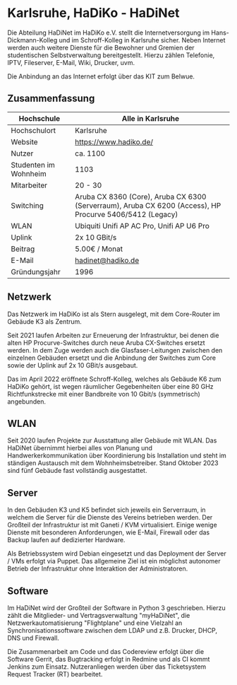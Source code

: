 # Karlsruhe, HaDiKo - HaDiNet

Die Abteilung HaDiNet im HaDiKo e.V. stellt die Internetversorgung im
Hans-Dickmann-Kolleg und im Schroff-Kolleg in Karlsruhe sicher. Neben
Internet werden auch weitere Dienste für die Bewohner und Gremien der
studentischen Selbstverwaltung bereitgestellt. Hierzu zählen Telefonie,
IPTV, Fileserver, E-Mail, Wiki, Drucker, uvm.

Die Anbindung an das Internet erfolgt über das KIT zum Belwue.

## Zusammenfassung

Hochschule             | Alle in Karlsruhe
-----------------------|----------------------------------------------------------------------------------------------------------
Hochschulort           | Karlsruhe
Website                | <https://www.hadiko.de/>
Nutzer                 | ca. 1100
Studenten im Wohnheim  | 1103
Mitarbeiter            | 20 - 30
Switching              | Aruba CX 8360 (Core), Aruba CX 6300 (Serverraum), Aruba CX 6200 (Access), HP Procurve 5406/5412 (Legacy)
WLAN                   | Ubiquiti Unifi AP AC Pro, Unifi AP U6 Pro
Uplink                 | 2x 10 GBit/s
Beitrag                | 5.00€ / Monat
E-Mail                 | <hadinet@hadiko.de>
Gründungsjahr          | 1996

## Netzwerk

Das Netzwerk im HaDiKo ist als Stern ausgelegt, mit dem Core-Router im
Gebäude K3 als Zentrum.

Seit 2021 laufen Arbeiten zur Erneuerung der Infrastruktur, bei denen
die alten HP Procurve-Switches durch neue Aruba CX-Switches ersetzt
werden. In dem Zuge werden auch die Glasfaser-Leitungen zwischen den
einzelnen Gebäuden ersetzt und die Anbindung der Switches zum Core sowie
der Uplink auf 2x 10 GBit/s ausgebaut.

Das im April 2022 eröffnete Schroff-Kolleg, welches als Gebäude K6 zum
HaDiKo gehört, ist wegen räumlicher Gegebenheiten über eine 80 GHz
Richtfunkstrecke mit einer Bandbreite von 10 Gbit/s (symmetrisch)
angebunden.

## WLAN

Seit 2020 laufen Projekte zur Ausstattung aller Gebäude mit WLAN. Das
HaDiNet übernimmt hierbei alles von Planung und Handwerkerkommunikation
über Koordinierung bis Installation und steht im ständigen Austausch mit
dem Wohnheimsbetreiber. Stand Oktober 2023 sind fünf Gebäude fast
vollständig ausgestattet.

## Server

In den Gebäuden K3 und K5 befindet sich jeweils ein Serverraum, in
welchem die Server für die Dienste des Vereins betrieben werden. Der
Großteil der Infrastruktur ist mit Ganeti / KVM virtualisiert. Einige
wenige Dienste mit besonderen Anforderungen, wie E-Mail, Firewall oder
das Backup laufen auf dedizierter Hardware.

Als Betriebssystem wird Debian eingesetzt und das Deployment der Server
/ VMs erfolgt via Puppet. Das allgemeine Ziel ist ein möglichst
autonomer Betrieb der Infrastruktur ohne Interaktion der
Administratoren.

## Software

Im HaDiNet wird der Großteil der Software in Python 3 geschrieben.
Hierzu zählt die Mitglieder- und Vertragsverwaltung \"myHaDiNet\", die
Netzwerkautomatisierung \"Flightplane\" und eine Vielzahl an
Synchronisationssoftware zwischen dem LDAP und z.B. Drucker, DHCP, DNS
und Firewall.

Die Zusammenarbeit am Code und das Codereview erfolgt über die Software
Gerrit, das Bugtracking erfolgt in Redmine und als CI kommt Jenkins zum
Einsatz. Nutzeranliegen werden über das Ticketsystem Request Tracker
(RT) bearbeitet.
